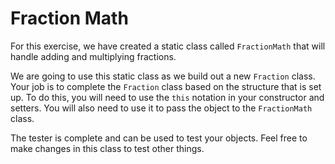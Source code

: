 # Fraction Math
For this exercise, we have created a static class called `FractionMath` that will handle adding and multiplying fractions.

We are going to use this static class as we build out a new `Fraction` class. Your job is to complete the `Fraction` class based on the structure that is set up. To do this, you will need to use the `this` notation in your constructor and setters. You will also need to use it to pass the object to the `FractionMath` class.

The tester is complete and can be used to test your objects. Feel free to make changes in this class to test other things.